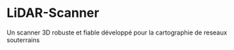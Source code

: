 # LiDAR-Scanner
Un scanner 3D robuste et fiable développé pour la cartographie de reseaux souterrains
